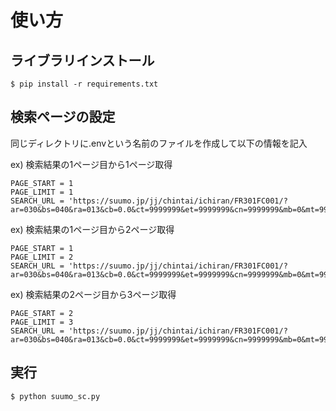 # 使い方

## ライブラリインストール
```
$ pip install -r requirements.txt
```

## 検索ページの設定
同じディレクトリに.envという名前のファイルを作成して以下の情報を記入

ex) 検索結果の1ページ目から1ページ取得
```
PAGE_START = 1
PAGE_LIMIT = 1
SEARCH_URL = 'https://suumo.jp/jj/chintai/ichiran/FR301FC001/?ar=030&bs=040&ra=013&cb=0.0&ct=9999999&et=9999999&cn=9999999&mb=0&mt=9999999&shkr1=03&shkr2=03&shkr3=03&shkr4=03&fw2=&ek=000525620&rn=0005'
```

ex) 検索結果の1ページ目から2ページ取得
```
PAGE_START = 1
PAGE_LIMIT = 2
SEARCH_URL = 'https://suumo.jp/jj/chintai/ichiran/FR301FC001/?ar=030&bs=040&ra=013&cb=0.0&ct=9999999&et=9999999&cn=9999999&mb=0&mt=9999999&shkr1=03&shkr2=03&shkr3=03&shkr4=03&fw2=&ek=000525620&rn=0005'
```

ex) 検索結果の2ページ目から3ページ取得
```
PAGE_START = 2
PAGE_LIMIT = 3
SEARCH_URL = 'https://suumo.jp/jj/chintai/ichiran/FR301FC001/?ar=030&bs=040&ra=013&cb=0.0&ct=9999999&et=9999999&cn=9999999&mb=0&mt=9999999&shkr1=03&shkr2=03&shkr3=03&shkr4=03&fw2=&ek=000525620&rn=0005'
```

## 実行
```
$ python suumo_sc.py
```
